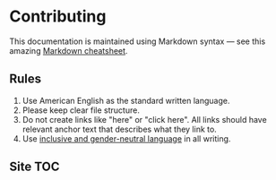 # Contributing

This documentation is maintained using Markdown syntax — see this amazing [Markdown cheatsheet](https://github.com/adam-p/markdown-here/wiki/Markdown-Cheatsheet).

## Rules

1. Use American English as the standard written language.
1. Please keep clear file structure.
1. Do not create links like "here" or "click here". All links should have relevant anchor text that describes what they link to.
1. Use [inclusive and gender-neutral language](https://techwhirl.com/gender-neutral-technical-writing/) in all writing.

## Site TOC

<GlobalTableOfContents />
